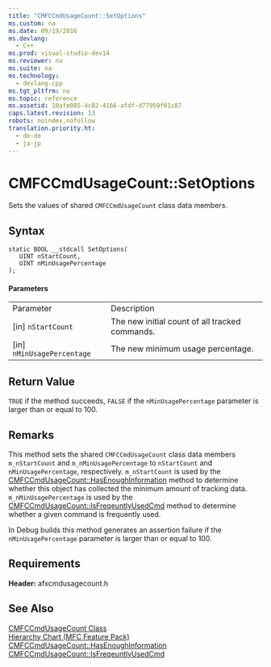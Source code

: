 ```yaml
---
title: "CMFCCmdUsageCount::SetOptions"
ms.custom: na
ms.date: 09/19/2016
ms.devlang: 
  - C++
ms.prod: visual-studio-dev14
ms.reviewer: na
ms.suite: na
ms.technology: 
  - devlang-cpp
ms.tgt_pltfrm: na
ms.topic: reference
ms.assetid: 10afe085-4c02-4166-afdf-d77959f01c87
caps.latest.revision: 13
robots: noindex,nofollow
translation.priority.ht: 
  - de-de
  - ja-jp
---
```

# CMFCCmdUsageCount::SetOptions
Sets the values of shared `CMFCCmdUsageCount` class data members.  
  
## Syntax  
  
```  
static BOOL __stdcall SetOptions(  
   UINT nStartCount,  
   UINT nMinUsagePercentage  
);  
```  
  
#### Parameters  
  
|||  
|-|-|  
|Parameter|Description|  
|[in] `nStartCount`|The new initial count of all tracked commands.|  
|[in] `nMinUsagePercentage`|The new minimum usage percentage.|  
  
## Return Value  
 `TRUE` if the method succeeds, `FALSE` if the `nMinUsagePercentage` parameter is larger than or equal to 100.  
  
## Remarks  
 This method sets the shared `CMFCCmdUsageCount` class data members `m_nStartCount` and `m_nMinUsagePercentage` to `nStartCount` and `nMinUsagePercentage`, respectively. `m_nStartCount` is used by the [CMFCCmdUsageCount::HasEnoughInformation](../vs140/CMFCCmdUsageCount--HasEnoughInformation.md) method to determine whether this object has collected the minimum amount of tracking data. `m_nMinUsagePercentage` is used by the [CMFCCmdUsageCount::IsFreqeuntlyUsedCmd](../vs140/CMFCCmdUsageCount--IsFreqeuntlyUsedCmd.md) method to determine whether a given command is frequently used.  
  
 In Debug builds this method generates an assertion failure if the `nMinUsagePercentage` parameter is larger than or equal to 100.  
  
## Requirements  
 **Header:** afxcmdusagecount.h  
  
## See Also  
 [CMFCCmdUsageCount Class](../vs140/CMFCCmdUsageCount-Class.md)   
 [Hierarchy Chart (MFC Feature Pack)](../vs140/Hierarchy-Chart.md)   
 [CMFCCmdUsageCount::HasEnoughInformation](../vs140/CMFCCmdUsageCount--HasEnoughInformation.md)   
 [CMFCCmdUsageCount::IsFreqeuntlyUsedCmd](../vs140/CMFCCmdUsageCount--IsFreqeuntlyUsedCmd.md)